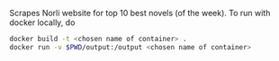Scrapes Norli website for top 10 best novels (of the week).
To run with docker locally, do

```bash
docker build -t <chosen name of container> .
docker run -v $PWD/output:/output <chosen name of container>
```